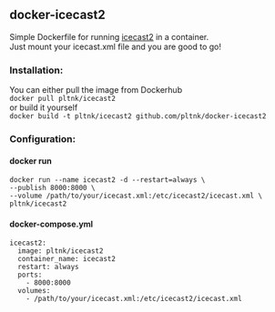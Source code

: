 ## docker-icecast2
Simple Dockerfile for running [icecast2](https://icecast.org/) in a container. \
Just mount your icecast.xml file and you are good to go!

### Installation:
You can either pull the image from Dockerhub \
```docker pull pltnk/icecast2``` \
or build it yourself \
```docker build -t pltnk/icecast2 github.com/pltnk/docker-icecast2```

### Configuration:

#### docker run
```
docker run --name icecast2 -d --restart=always \
--publish 8000:8000 \
--volume /path/to/your/icecast.xml:/etc/icecast2/icecast.xml \
pltnk/icecast2
```
#### docker-compose.yml
```
icecast2:
  image: pltnk/icecast2
  container_name: icecast2
  restart: always
  ports:
    - 8000:8000
  volumes:
    - /path/to/your/icecast.xml:/etc/icecast2/icecast.xml
```
